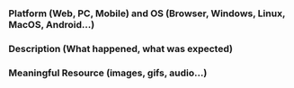 ### Platform (Web, PC, Mobile) and OS (Browser, Windows, Linux, MacOS, Android...)

### Description (What happened, what was expected)

### Meaningful Resource (images, gifs, audio...)
